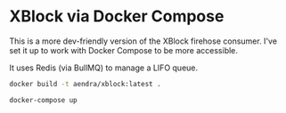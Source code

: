 # XBlock via Docker Compose

This is a more dev-friendly version of the XBlock firehose consumer. I've set it up to work with Docker Compose to be more accessible.

It uses Redis (via BullMQ) to manage a LIFO queue.

```bash
docker build -t aendra/xblock:latest .

docker-compose up
```
